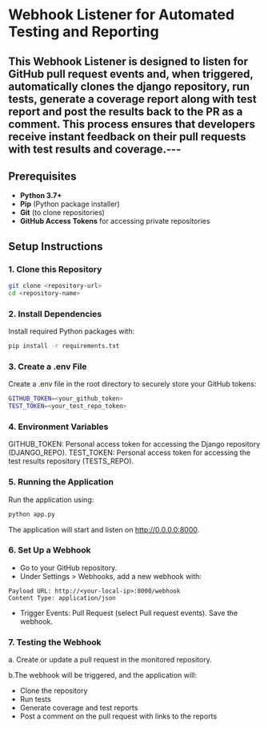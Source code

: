 
# Webhook Listener for Automated Testing and Reporting

This Webhook Listener is designed to listen for GitHub pull request events and, when triggered, automatically clones the django repository, run tests, generate a coverage report along with test report and post the results back to the PR as a comment. This process ensures that developers receive instant feedback on their pull requests with test results and coverage.---
---
## Prerequisites

- **Python 3.7+**
- **Pip** (Python package installer)
- **Git** (to clone repositories)
- **GitHub Access Tokens** for accessing private repositories


## Setup Instructions

### 1. Clone this Repository

```bash
git clone <repository-url>
cd <repository-name>
```

### 2. Install Dependencies
Install required Python packages with:
```bash
pip install -r requirements.txt
```
### 3. Create a .env File
Create a .env file in the root directory to securely store your GitHub tokens:
```bash
GITHUB_TOKEN=<your_github_token>
TEST_TOKEN=<your_test_repo_token>
```

### 4. Environment Variables
GITHUB_TOKEN: Personal access token for accessing the Django repository (DJANGO_REPO).
TEST_TOKEN: Personal access token for accessing the test results repository (TESTS_REPO).

### 5. Running the Application
Run the application using:

```bash
python app.py
```
The application will start and listen on http://0.0.0.0:8000.

### 6. Set Up a Webhook
- Go to your GitHub repository.
- Under Settings > Webhooks, add a new webhook with:
```
Payload URL: http://<your-local-ip>:8000/webhook
Content Type: application/json
```
- Trigger Events: Pull Request (select Pull request events).
Save the webhook.

### 7. Testing the Webhook
a. Create or update a pull request in the monitored repository.

b.The webhook will be triggered, and the application will:
- Clone the repository
- Run tests
- Generate coverage and test reports
- Post a comment on the pull request with links to the reports
